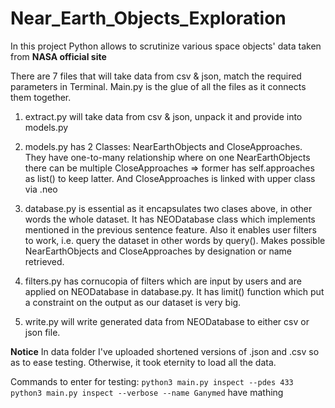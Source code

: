 # Near_Earth_Objects_Exploration


In this project Python allows to scrutinize various space objects' data taken from **NASA official site**

There are 7 files that will take data from csv & json, match the required parameters in Terminal. Main.py is the glue of all the files as it connects them together. 

1. extract.py will take data from csv & json, unpack it and provide into models.py 

2. models.py has 2 Classes: NearEarthObjects and CloseApproaches. They have one-to-many relationship where on one NearEarthObjects
there can be multiple CloseApproaches => former has self.approaches as list() to keep latter. And CloseApproaches is linked with upper class
via .neo

3. database.py is essential as it encapsulates two clases above, in other words the whole dataset. It has NEODatabase class which implements mentioned in the previous sentence feature. Also it enables user filters to work, i.e. query the dataset in other words by query(). Makes possible NearEarthObjects and CloseApproaches by designation or name retrieved. 

4. filters.py has cornucopia of filters which are input by users and are applied on NEODatabase in database.py. It has limit() function which put a constraint on the output as our dataset is very big.

5. write.py will write generated data from NEODatabase to either csv or json file.


**Notice**
In data folder I've uploaded shortened versions of .json and .csv
so as to ease testing. Otherwise, it took eternity to load all the data.

Commands to enter for testing:
`python3 main.py inspect --pdes 433` 
`python3 main.py inspect --verbose --name Ganymed`
have mathing

